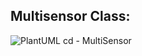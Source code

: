 ## Multisensor Class:

![PlantUML cd - MultiSensor](https://www.plantuml.com/plantuml/svg/XLD1Ri8m4Bpx5NjCb8O788GuLUgXvOZ49JBn5haOEx8TK4lXxKri9pWGIcxU6U_Ex3WBOwcszLx0UoqiDoYDqeJGZR6QbXPAGOs1j-LwzO7sgFGEJWIQxzGnpi1D8JrMQAJiEqbX2Xkbn0YH7kaE7nAsQ8i35JKQHpaepcufTSMenQ9KyfDlQqqjLzAHkRJaJ8ZN6ta9UZFmnz2_kS1uQGCqwDPZ3eIuLnBj8NNmPG2deT-uqUoXl-n_MrTVKGnyNmdSexJtwUHGgAgpeZPVlXGoYai_HwaO3aZDkU0i38PeO1AWrkCbAhVd3DOhUi1brSlk15p1ZjyXwVGgAM8rGv9EnKlFS2szMX8M_F39ZQ__RlaX_kpfYwfekQDRX6M5CdSYOJPxLOAXdi_TldqslVwRYjSvBFfDjTtZbpgPpECiIHJhx3VFX_t6mNRyA18caWLArlpjVm00)
